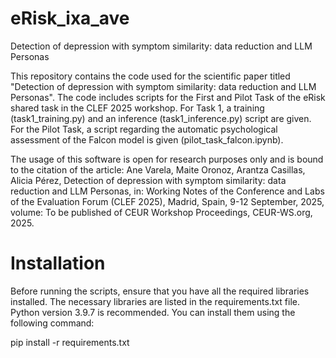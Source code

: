 # eRisk_ixa_ave
Detection of depression with symptom similarity: data reduction and LLM Personas

This repository contains the code used for the scientific paper titled "Detection of depression with symptom similarity: data reduction and LLM Personas". The code includes scripts for the First and Pilot Task of the eRisk shared task in the CLEF 2025 workshop. For Task 1, a training (task1_training.py) and an inference (task1_inference.py) script are given. For the Pilot Task, a script regarding the automatic psychological assessment of the Falcon model is given (pilot_task_falcon.ipynb).

The usage of this software is open for research purposes only and is bound to the citation of the article: Ane Varela, Maite Oronoz, Arantza Casillas, Alicia Pérez, Detection of depression with symptom similarity: data reduction and LLM Personas, in: Working Notes of the Conference and Labs of the Evaluation Forum (CLEF 2025), Madrid, Spain, 9-12 September, 2025, volume: To be published of CEUR Workshop Proceedings, CEUR-WS.org, 2025.

# Installation
Before running the scripts, ensure that you have all the required libraries installed. The necessary libraries are listed in the requirements.txt file. Python version 3.9.7 is recommended. You can install them using the following command:

pip install -r requirements.txt
